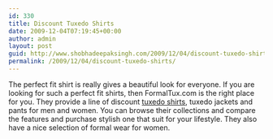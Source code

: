 ```yaml
---
id: 330
title: Discount Tuxedo Shirts
date: 2009-12-04T07:19:45+00:00
author: admin
layout: post
guid: http://www.shobhadeepaksingh.com/2009/12/04/discount-tuxedo-shirts/
permalink: /2009/12/04/discount-tuxedo-shirts/
---
```

The perfect fit shirt is really gives a beautiful look for everyone. If you are looking for such a perfect fit shirts, then FormalTux.com is the right place for you. They provide a line of discount [tuxedo shirts](http://www.formaltux.com/index.php?main_page=index&cPath=4), tuxedo jackets and pants for men and women. You can browse their collections and compare the features and purchase stylish one that suit for your lifestyle. They also have a nice selection of formal wear for women.